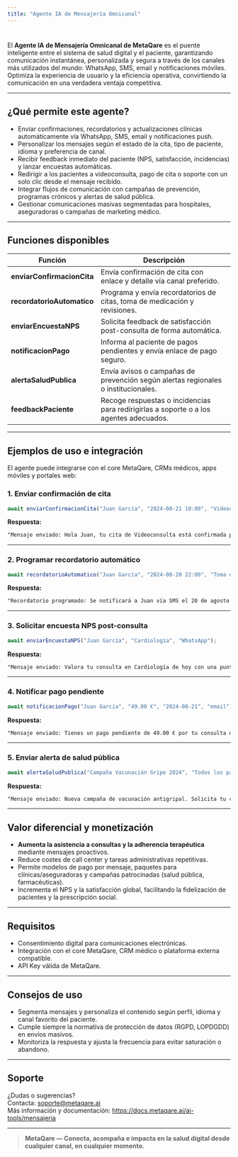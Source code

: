 ```yaml
---
title: "Agente IA de Mensajería Omnicanal"
---
```


#

El **Agente IA de Mensajería Omnicanal de MetaQare** es el puente inteligente entre el sistema de salud digital y el paciente, garantizando comunicación instantánea, personalizada y segura a través de los canales más utilizados del mundo: WhatsApp, SMS, email y notificaciones móviles. Optimiza la experiencia de usuario y la eficiencia operativa, convirtiendo la comunicación en una verdadera ventaja competitiva.

---

## ¿Qué permite este agente?

- Enviar confirmaciones, recordatorios y actualizaciones clínicas automáticamente vía WhatsApp, SMS, email y notificaciones push.
- Personalizar los mensajes según el estado de la cita, tipo de paciente, idioma y preferencia de canal.
- Recibir feedback inmediato del paciente (NPS, satisfacción, incidencias) y lanzar encuestas automáticas.
- Redirigir a los pacientes a videoconsulta, pago de cita o soporte con un solo clic desde el mensaje recibido.
- Integrar flujos de comunicación con campañas de prevención, programas crónicos y alertas de salud pública.
- Gestionar comunicaciones masivas segmentadas para hospitales, aseguradoras o campañas de marketing médico.

---

## Funciones disponibles

| Función                        | Descripción                                                                    |
| ------------------------------ | ------------------------------------------------------------------------------ |
| **enviarConfirmacionCita**     | Envía confirmación de cita con enlace y detalle vía canal preferido.           |
| **recordatorioAutomatico**     | Programa y envía recordatorios de citas, toma de medicación y revisiones.      |
| **enviarEncuestaNPS**          | Solicita feedback de satisfacción post-consulta de forma automática.           |
| **notificacionPago**           | Informa al paciente de pagos pendientes y envía enlace de pago seguro.         |
| **alertaSaludPublica**         | Envía avisos o campañas de prevención según alertas regionales o institucionales. |
| **feedbackPaciente**           | Recoge respuestas o incidencias para redirigirlas a soporte o a los agentes adecuados. |

---

## Ejemplos de uso e integración

El agente puede integrarse con el core MetaQare, CRMs médicos, apps móviles y portales web:

### 1. Enviar confirmación de cita

```js
await enviarConfirmacionCita("Juan García", "2024-08-21 10:00", "Videoconsulta", "WhatsApp");
```
**Respuesta:**
```txt
"Mensaje enviado: Hola Juan, tu cita de Videoconsulta está confirmada para el 21 de agosto a las 10:00h. Accede aquí: [enlace]"
```

---

### 2. Programar recordatorio automático

```js
await recordatorioAutomatico("Juan García", "2024-08-20 22:00", "Toma de medicación", "SMS");
```
**Respuesta:**
```txt
"Recordatorio programado: Se notificará a Juan vía SMS el 20 de agosto a las 22:00h."
```

---

### 3. Solicitar encuesta NPS post-consulta

```js
await enviarEncuestaNPS("Juan García", "Cardiología", "WhatsApp");
```
**Respuesta:**
```txt
"Mensaje enviado: Valora tu consulta en Cardiología de hoy con una puntuación del 1 al 10."
```

---

### 4. Notificar pago pendiente

```js
await notificacionPago("Juan García", "49.00 €", "2024-08-21", "email");
```
**Respuesta:**
```txt
"Mensaje enviado: Tienes un pago pendiente de 49.00 € por tu consulta del 21 de agosto. Paga aquí: [enlace seguro]"
```

---

### 5. Enviar alerta de salud pública

```js
await alertaSaludPublica("Campaña Vacunación Gripe 2024", "Todos los pacientes mayores de 65 años", "push");
```
**Respuesta:**
```txt
"Mensaje enviado: Nueva campaña de vacunación antigripal. Solicita tu cita aquí: [enlace]"
```

---

## Valor diferencial y monetización

- **Aumenta la asistencia a consultas y la adherencia terapéutica** mediante mensajes proactivos.
- Reduce costes de call center y tareas administrativas repetitivas.
- Permite modelos de pago por mensaje, paquetes para clínicas/aseguradoras y campañas patrocinadas (salud pública, farmacéuticas).
- Incrementa el NPS y la satisfacción global, facilitando la fidelización de pacientes y la prescripción social.

---

## Requisitos

- Consentimiento digital para comunicaciones electrónicas.
- Integración con el core MetaQare, CRM médico o plataforma externa compatible.
- API Key válida de MetaQare.

---

## Consejos de uso

- Segmenta mensajes y personaliza el contenido según perfil, idioma y canal favorito del paciente.
- Cumple siempre la normativa de protección de datos (RGPD, LOPDGDD) en envíos masivos.
- Monitoriza la respuesta y ajusta la frecuencia para evitar saturación o abandono.

---

## Soporte

¿Dudas o sugerencias?  
Contacta: [soporte@metaqare.ai](mailto:soporte@metaqare.ai)  
Más información y documentación: https://docs.metaqare.ai/ai-tools/mensajeria

---

> **MetaQare — Conecta, acompaña e impacta en la salud digital desde cualquier canal, en cualquier momento.**